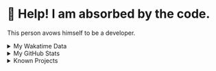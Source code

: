 # 🥺 Help! I am absorbed by the code. 

This person avows himself to be a developer.

<details>

<summary>My Wakatime Data</summary>

<!--START_SECTION:waka-->
![Lines of code](https://img.shields.io/badge/From%20Hello%20World%20I%27ve%20Written-8.8%20million%20lines%20of%20code-blue)

**🐱 My GitHub Data** 

> 📦 772.1 kB Used in GitHub's Storage 
 > 
> 🏆 415 Contributions in the Year 2024
 > 
> 🚫 Not Opted to Hire
 > 
> 📜 87 Public Repositories 
 > 
> 🔑 26 Private Repositories 
 > 
**I'm an Early 🐤** 

```text
🌞 Morning                2152 commits        ██████░░░░░░░░░░░░░░░░░░░   24.13 % 
🌆 Daytime                3807 commits        ███████████░░░░░░░░░░░░░░   42.68 % 
🌃 Evening                2886 commits        ████████░░░░░░░░░░░░░░░░░   32.35 % 
🌙 Night                  75 commits          ░░░░░░░░░░░░░░░░░░░░░░░░░   00.84 % 
```
📅 **I'm Most Productive on Wednesday** 

```text
Monday                   1109 commits        ███░░░░░░░░░░░░░░░░░░░░░░   12.43 % 
Tuesday                  1559 commits        ████░░░░░░░░░░░░░░░░░░░░░   17.48 % 
Wednesday                1565 commits        ████░░░░░░░░░░░░░░░░░░░░░   17.54 % 
Thursday                 1285 commits        ████░░░░░░░░░░░░░░░░░░░░░   14.41 % 
Friday                   1322 commits        ████░░░░░░░░░░░░░░░░░░░░░   14.82 % 
Saturday                 1110 commits        ███░░░░░░░░░░░░░░░░░░░░░░   12.44 % 
Sunday                   970 commits         ███░░░░░░░░░░░░░░░░░░░░░░   10.87 % 
```


**I Mostly Code in Go** 

```text
Python                   22 repos            ██████░░░░░░░░░░░░░░░░░░░   22.45 % 
TeX                      6 repos             ██░░░░░░░░░░░░░░░░░░░░░░░   06.12 % 
Swift                    3 repos             █░░░░░░░░░░░░░░░░░░░░░░░░   03.06 % 
Shell                    2 repos             █░░░░░░░░░░░░░░░░░░░░░░░░   02.04 % 
Rust                     2 repos             █░░░░░░░░░░░░░░░░░░░░░░░░   02.04 % 
```




 Last Updated on 19/03/2024 01:12:54 UTC
<!--END_SECTION:waka-->

</details>

<details>
 
 <summary>My GitHub Stats</summary>

[![CDFMLR's github stats](https://github-readme-stats.vercel.app/api?username=cdfmlr&count_private=true&show_icons=true)](https://github.com/anuraghazra/github-readme-stats)
 
</details>

<details>

<summary>Known Projects</summary>

[![Star History Chart](https://api.star-history.com/svg?repos=cdfmlr/pyflowchart,cdfmlr/muvtuber,cdfmlr/crud,cdfmlr/murecom-verse-1,cdfmlr/murecom-intro&type=Date)](https://star-history.com/#cdfmlr/pyflowchart&cdfmlr/muvtuber&cdfmlr/crud&cdfmlr/murecom-verse-1&cdfmlr/murecom-intro&Date)

 </details>
